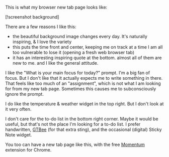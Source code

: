 This is what my browser new tab page looks like:

[!screenshot background]

There are a few reasons I like this:
  * the beautiful background image changes every day. It's naturally inspiring, & I love the variety
  * this puts the time front and center, keeping me on track at a time I am all too vulnerable to lose it (opening a fresh web browser tab)
  * it has an interesting inspiring quote at the bottom. almost all of them are new to me. and I like the general attitude.

I like the "What is your main focus for today?" prompt. I'm a big fan of focus. But I don't like that it actually expects me to write something in there. That feels like too much of an "assignment", which is not what I am looking for from my new tab page. Sometimes this causes me to subconsciously ignore the prompt.

I do like the temperature & weather widget in the top right. But I don't look at it very often.

I don't care for the to-do list in the bottom right corner. Maybe it would be useful, but that's not the place I'm looking for a to-do list. I prefer handwritten, [GTBee](http://blog.beeminder.com/gtbee/) (for that extra sting), and the occasional (digital) Sticky Note widget.

You too can have a new tab page like this, with the free [Momentum](https://chrome.google.com/webstore/detail/momentum/laookkfknpbbblfpciffpaejjkokdgca) extension for Chrome.